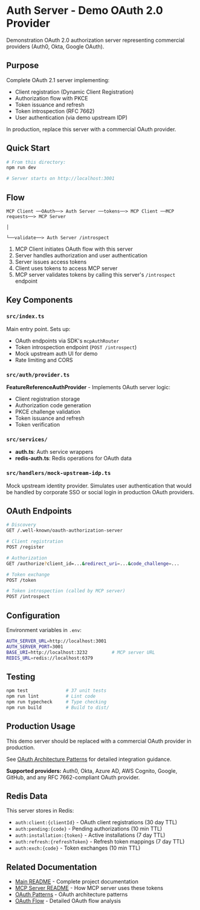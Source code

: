 # Auth Server - Demo OAuth 2.0 Provider

Demonstration OAuth 2.0 authorization server representing commercial providers (Auth0, Okta, Google OAuth).

## Purpose

Complete OAuth 2.1 server implementing:
- Client registration (Dynamic Client Registration)
- Authorization flow with PKCE
- Token issuance and refresh
- Token introspection (RFC 7662)
- User authentication (via demo upstream IDP)

In production, replace this server with a commercial OAuth provider.

## Quick Start

```bash
# From this directory:
npm run dev

# Server starts on http://localhost:3001
```

## Flow

```
MCP Client ──OAuth──> Auth Server ──tokens──> MCP Client ──MCP requests──> MCP Server
                                                                                │
                                                                                └──validate──> Auth Server /introspect
```

1. MCP Client initiates OAuth flow with this server
2. Server handles authorization and user authentication
3. Server issues access tokens
4. Client uses tokens to access MCP server
5. MCP server validates tokens by calling this server's `/introspect` endpoint

## Key Components

### `src/index.ts`
Main entry point. Sets up:
- OAuth endpoints via SDK's `mcpAuthRouter`
- Token introspection endpoint (`POST /introspect`)
- Mock upstream auth UI for demo
- Rate limiting and CORS

### `src/auth/provider.ts`
**FeatureReferenceAuthProvider** - Implements OAuth server logic:
- Client registration storage
- Authorization code generation
- PKCE challenge validation
- Token issuance and refresh
- Token verification

### `src/services/`
- **auth.ts**: Auth service wrappers
- **redis-auth.ts**: Redis operations for OAuth data

### `src/handlers/mock-upstream-idp.ts`
Mock upstream identity provider. Simulates user authentication that would be handled by corporate SSO or social login in production OAuth providers.

## OAuth Endpoints

```bash
# Discovery
GET /.well-known/oauth-authorization-server

# Client registration
POST /register

# Authorization
GET /authorize?client_id=...&redirect_uri=...&code_challenge=...

# Token exchange
POST /token

# Token introspection (called by MCP server)
POST /introspect
```

## Configuration

Environment variables in `.env`:
```bash
AUTH_SERVER_URL=http://localhost:3001
AUTH_SERVER_PORT=3001
BASE_URI=http://localhost:3232         # MCP server URL
REDIS_URL=redis://localhost:6379
```

## Testing

```bash
npm test              # 37 unit tests
npm run lint          # Lint code
npm run typecheck     # Type checking
npm run build         # Build to dist/
```

## Production Usage

This demo server should be replaced with a commercial OAuth provider in production.

See [OAuth Architecture Patterns](../docs/oauth-architecture-patterns.md#using-a-commercial-auth-provider) for detailed integration guidance.

**Supported providers:** Auth0, Okta, Azure AD, AWS Cognito, Google, GitHub, and any RFC 7662-compliant OAuth provider.

## Redis Data

This server stores in Redis:
- `auth:client:{clientId}` - OAuth client registrations (30 day TTL)
- `auth:pending:{code}` - Pending authorizations (10 min TTL)
- `auth:installation:{token}` - Active installations (7 day TTL)
- `auth:refresh:{refreshToken}` - Refresh token mappings (7 day TTL)
- `auth:exch:{code}` - Token exchanges (10 min TTL)

## Related Documentation

- [Main README](../README.md) - Complete project documentation
- [MCP Server README](../mcp-server/README.md) - How MCP server uses these tokens
- [OAuth Patterns](../docs/oauth-patterns.md) - OAuth architecture patterns
- [OAuth Flow](../docs/oauth-flow.md) - Detailed OAuth flow analysis
